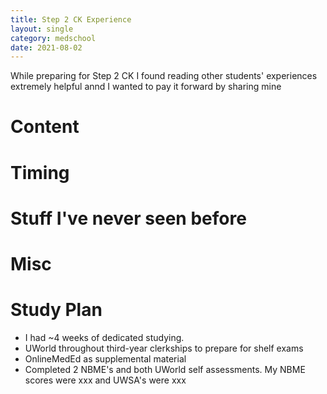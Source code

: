 ```yaml
---
title: Step 2 CK Experience
layout: single
category: medschool
date: 2021-08-02
---
```

While preparing for Step 2 CK I found reading other students' experiences extremely helpful annd I wanted to pay it forward by sharing mine

# Content

# Timing

# Stuff I've never seen before

# Misc

# Study Plan

- I had ~4 weeks of dedicated studying.
- UWorld throughout third-year clerkships to prepare for shelf exams
- OnlineMedEd as supplemental material
- Completed 2 NBME's and both UWorld self assessments. My NBME scores were xxx and UWSA's were xxx